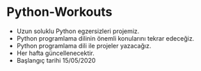 # Python-Workouts

* Uzun soluklu Python egzersizleri projemiz.
* Python programlama dilinin önemli konularını tekrar edeceğiz.
* Python programlama dili ile projeler yazacağız.
* Her hafta güncellenecektir.
* Başlangıç tarihi 15/05/2020
